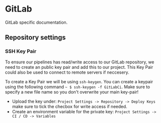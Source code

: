 # GitLab

GitLab specific documentation.

## Repository settings

### SSH Key Pair

To ensure our pipelines has read/write access to our GitLab repository, we need to create an public key pair and add this to our project. This Key Pair could also be used to connect to remote servers if neccesery.

To create a Key Pair we will be using `ssh-keygen`. You can create a keypair using the following command `~ $ ssh-keygen -f GitLabCi`. Make sure to specify a new file name so you don't overwrite your main key-pair!

- Upload the key under: `Project Settings -> Repository -> Deploy Keys` make sure to tick the checbox for write access if needed.
- Create an environment variable for the private key: `Project Settings -> CI / CD -> Variables`
